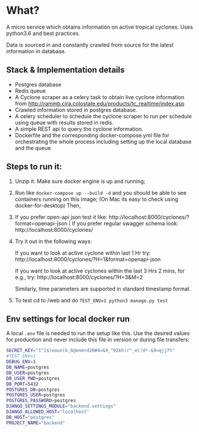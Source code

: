 # What?

A micro service which obtains information on active tropical cyclones. Uses python3.6 and best practices.

Data is sourced in and constantly crawled from source for the latest information in database.

## Stack & Implementation details
- Postgres database 
- Redis queue
- A Cyclone scraper as a celery task to obtain live cyclone information from http://rammb.cira.colostate.edu/products/tc_realtime/index.asp
- Crawled information stored in postgres database.
- A celery scheduler to schedule the cyclone scraper to run per schedule using queue with results stored in redis.
- A simple REST api to query the cyclone information.
- Dockerfile and the corresponding docker-compose.yml file for orchestrating the whole process including setting up the local database and the queue.

## Steps to run it:

1. Unzip it. Make sure docker engine is up and running;
2. Run like `docker-compose up --build -d` and you should be able to see containers running on this image; (On Mac its easy to check using docker-for-desktop) Then,
3. If you prefer open-api json test it like: http://localhost:8000/cyclones/?format=openapi-json | 
If you prefer regular swagger schema look: http://localhost:8000/cyclones/
4. Try it out in the following ways:

    If you want to look at active cyclone within last 1 Hr try: http://localhost:8000/cyclones/?H=1&format=openapi-json 

     If you want to look at active cyclones within the last 3 Hrs 2 mins, for e.g., try: http://localhost:8000/cyclones/?H=3&M=2
     
     Similarly, time parameters are supported in standard timestamp format.
5. To test cd to /web and do `TEST_ENV=1 python3 manage.py test`


## Env settings for local docker run

A local `.env` file is needed to run the setup like this. Use the desired values for production and never include this file in version or during file transfers:

```bash
SECRET_KEY="1^1$)eoun(k_6@enm+d20#4=&9_^92kh)r^_e\!d*-&9=qjj7%"
#TEST_ENV=1
DEBUG_ENV=1
DB_NAME=postgres
DB_USER=postgres
DB_USER_PWD=postgres
DB_PORT=5432
POSTGRES_DB=postgres
POSTGRES_USER=postgres
POSTGRES_PASSWORD=postgres
DJANGO_SETTINGS_MODULE="backend.settings"
DJANGO_ALLOWED_HOST="localhost"
DB_HOST="postgres"
PROJECT_NAME="backend"
```